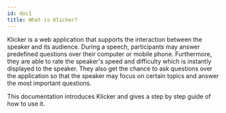 ```yaml
---
id: doc1
title: What is Klicker?
---
```


Klicker is a web application that supports the interaction between the speaker and its
audience. During a speech, participants may answer predefined questions over their computer
or mobile phone. Furthermore, they are able to rate the speaker's speed and difficulty which
is instantly displayed to the speaker. They also get the chance to ask questions over the
application so that the speaker may focus on certain topics and answer the most important questions.

This documentation introduces Klicker and gives a step by step guide of how to use it.
